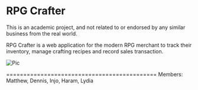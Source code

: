 # RPG Crafter

This is an academic project, and not related to or endorsed by any similar business from the real world. 

RPG Crafter is a web application for the modern RPG merchant to track their inventory, manage crafting recipes and record sales transaction. 


![Pic](https://cloud.githubusercontent.com/assets/17243115/19218995/c83664e2-8dbc-11e6-8582-e7de614cdeb7.png)

============================================
Members: Matthew, Dennis, Injo, Haram, Lydia